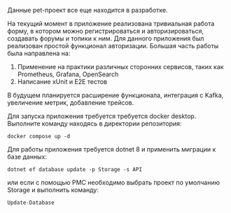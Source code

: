 Данные pet-проект все еще находится в разработке.

На текущий момент в приложение реализована тривиальная работа форму, в котором можно регистрироваться и авторизироваться, создавать форумы и топики к ним. Для данного приложения был реализован простой функционал авторизации.
Большая часть работы была направлена на:
  1. Применение на практики различных сторонних сервисов, таких как Prometheus, Grafana, OpenSearch
  2. Написание xUnit и E2E тестов

В будущем планируется расширение функционала, интеграция с Kafka, увеличение метрик, добавление трейсов.

Для запуска приложения требуется требуется docker desktop. Выполните команду находясь в директории репозитория:
```
docker compose up -d
```

Для работы приложения требуется dotnet 8 и применить миграции к базе данных:
```
dotnet ef database update -p Storage -s API
```
или если с помощью PMC необходимо выбрать проект по умолчанию Storage и выполнить команду:
```
Update-Database
```
